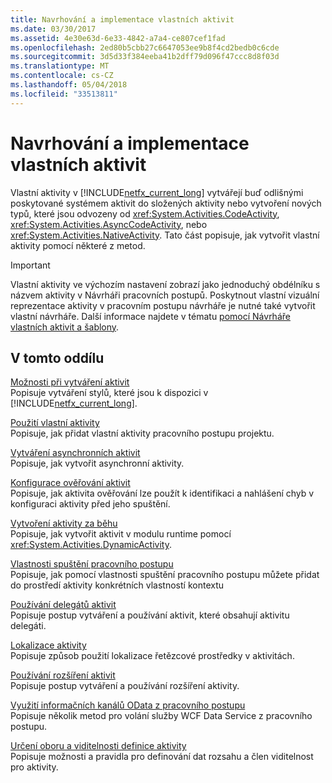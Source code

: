 ```yaml
---
title: Navrhování a implementace vlastních aktivit
ms.date: 03/30/2017
ms.assetid: 4e30e63d-6e33-4842-a7a4-ce807cef1fad
ms.openlocfilehash: 2ed80b5cbb27c6647053ee9b8f4cd2bedb0c6cde
ms.sourcegitcommit: 3d5d33f384eeba41b2dff79d096f47ccc8d8f03d
ms.translationtype: MT
ms.contentlocale: cs-CZ
ms.lasthandoff: 05/04/2018
ms.locfileid: "33513811"
---
```

# <a name="designing-and-implementing-custom-activities"></a>Navrhování a implementace vlastních aktivit
Vlastní aktivity v [!INCLUDE[netfx_current_long](../../../includes/netfx-current-long-md.md)] vytvářejí buď odlišnými poskytované systémem aktivit do složených aktivity nebo vytvoření nových typů, které jsou odvozeny od <xref:System.Activities.CodeActivity>, <xref:System.Activities.AsyncCodeActivity>, nebo <xref:System.Activities.NativeActivity>. Tato část popisuje, jak vytvořit vlastní aktivity pomocí některé z metod.  
  
> [!IMPORTANT]
>  Vlastní aktivity ve výchozím nastavení zobrazí jako jednoduchý obdélníku s názvem aktivity v Návrháři pracovních postupů. Poskytnout vlastní vizuální reprezentace aktivity v pracovním postupu návrháře je nutné také vytvořit vlastní návrháře. Další informace najdete v tématu [pomocí Návrháře vlastních aktivit a šablony](../../../docs/framework/windows-workflow-foundation/using-custom-activity-designers-and-templates.md).  
  
## <a name="in-this-section"></a>V tomto oddílu  
 [Možnosti při vytváření aktivit](../../../docs/framework/windows-workflow-foundation/activity-authoring-options-in-wf.md)  
 Popisuje vytváření stylů, které jsou k dispozici v [!INCLUDE[netfx_current_long](../../../includes/netfx-current-long-md.md)].  
  
 [Použití vlastní aktivity](../../../docs/framework/windows-workflow-foundation/using-a-custom-activity.md)  
 Popisuje, jak přidat vlastní aktivity pracovního postupu projektu.  
  
  [Vytváření asynchronních aktivit](../../../docs/framework/windows-workflow-foundation/creating-asynchronous-activities-in-wf.md)  
 Popisuje, jak vytvořit asynchronní aktivity.  
  
 [Konfigurace ověřování aktivit](../../../docs/framework/windows-workflow-foundation/configuring-activity-validation.md)  
 Popisuje, jak aktivita ověřování lze použít k identifikaci a nahlášení chyb v konfiguraci aktivity před jeho spuštění.  
  
 [Vytvoření aktivity za běhu](../../../docs/framework/windows-workflow-foundation/creating-an-activity-at-runtime-with-dynamicactivity.md)  
 Popisuje, jak vytvořit aktivit v modulu runtime pomocí <xref:System.Activities.DynamicActivity>.  
  
 [Vlastnosti spuštění pracovního postupu](../../../docs/framework/windows-workflow-foundation/workflow-execution-properties.md)  
 Popisuje, jak pomocí vlastnosti spuštění pracovního postupu můžete přidat do prostředí aktivity konkrétních vlastností kontextu  
  
 [Používání delegátů aktivit](../../../docs/framework/windows-workflow-foundation/using-activity-delegates.md)  
 Popisuje postup vytváření a používání aktivit, které obsahují aktivitu delegáti.  
  
 [Lokalizace aktivity](../../../docs/framework/windows-workflow-foundation/activity-localization.md)  
 Popisuje způsob použití lokalizace řetězcové prostředky v aktivitách.  
  
 [Používání rozšíření aktivit](../../../docs/framework/windows-workflow-foundation/using-activity-extensions.md)  
 Popisuje postup vytváření a používání rozšíření aktivity.  
  
 [Využití informačních kanálů OData z pracovního postupu](../../../docs/framework/windows-workflow-foundation/consuming-odata-feeds-from-a-workflow.md)  
 Popisuje několik metod pro volání služby WCF Data Service z pracovního postupu.  
  
 [Určení oboru a viditelnosti definice aktivity](../../../docs/framework/windows-workflow-foundation/activity-definition-scoping-and-visibility.md)  
 Popisuje možnosti a pravidla pro definování dat rozsahu a člen viditelnost pro aktivity.
